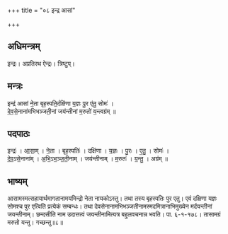 +++
title = "०८ इन्द्र आसां"

+++
## अधिमन्त्रम्
इन्द्रः। अप्रतिरथ ऐन्द्रः। त्रिष्टुप्।

## मन्त्रः
इन्द्र॑ आसां ने॒ता बृह॒स्पति॒र्दक्षि॑णा य॒ज्ञः पु॒र ए॑तु॒ सोमः॑ ।  
दे॒व॒से॒नाना॑मभिभञ्जती॒नां जय॑न्तीनां म॒रुतो॑ य॒न्त्वग्र॑म् ॥

## पदपाठः
इन्द्रः॑ । आ॒सा॒म् । ने॒ता । बृह॒स्पतिः॑ । दक्षि॑णा । य॒ज्ञः । पु॒रः । ए॒तु॒ । सोमः॑ ।  
दे॒व॒ऽसे॒नाना॑म् । अ॒भि॒ऽभ॒ञ्ज॒ती॒नाम् । जय॑न्तीनाम् । म॒रुतः॑ । य॒न्तु॒ । अग्र॑म् ॥

## भाष्यम्
आसामस्मत्सहायार्थमागतानामयमिन्द्रो नेता नायकोऽस्तु। तथा तस्य बृहस्पतिः पुर एतु। एवं दक्षिणा यज्ञः सोमश्च पुर एत्विति प्रत्येकं सम्बन्धः। तथा देवसेनानामभिभञ्जतीनामस्मदमित्रानाभिमुख्येन मर्दयन्तीनां जयन्तीनाम्। छन्दसीति नाम उदात्तत्वं जयन्तीनामित्यत्र बहुलवचनान्न भवति। पा. ६-१-१७८। तासामग्रं मरुतो यन्तु। गच्छन्तु॥८॥